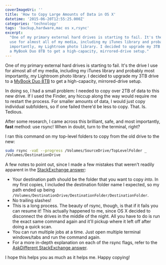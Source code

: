 ```yaml
---
coverImageUri: ''
title: 'How to Copy Large Amounts of Data in OS X'
datetime: '2015-06-20T12:55:25.000Z'
categories: 'technology'
tags: 'backup,hardware,mac os x,rsync'
excerpt:
  "One of my primary external hard drives is starting to fail. It's the drive I
  use for almost all of my media, including my iTunes library and probably most
  importantly, my Lightroom photo library. I decided to upgrade my 3TB drive to
  a MyBook Duo 8TB to get a high-capacity, mirrored-drive setup."
---
```


One of my primary external hard drives is starting to fail. It's the drive I use
for almost all of my media, including my iTunes library and probably most
importantly, my Lightroom photo library. I decided to upgrade my 3TB drive to a
[MyBook Duo 8TB](http://www.amazon.com/Book-dual-drive-high-speed-premium-storage/dp/B00LEF28CI 'WD My Book Duo 12TB dual-drive, high-speed premium RAID storage | Amazon.com')
to get a high-capacity, mirrored-drive setup.

In doing so, I had a small problem: I needed to copy over 2TB of data to this
new drive. If I used the Finder, any hiccup along the way would require me to
restart the process. For smaller amounts of data, I would just copy individual
subfolders, so if one failed there'd be less to copy. That. Is. Tedious.

After some research, I came across this brilliant, safe, and most importantly,
**fast** method: use rsync! When in doubt, turn to the terminal, right?

I ran this command on my top-level folders to copy from the old drive to the
new:

```bash
sudo rsync -vaE --progress /Volumes/SourceDrive/TopLevelFolder _
/Volumes/DestinationDrive
```

A few notes to point out, since I made a few mistakes that weren't readily
apparent in the
[StackExchange answer](http://apple.stackexchange.com/questions/117465/fastest-and-safest-way-to-copy-massive-data-from-one-external-drive-to-another 'Fastest and safest way to copy massive data from one external drive to another| AskDifferent on StackExchange'):

- Your destination path should be the folder that you want to copy _into_. In my
  first copies, I included the destination folder name I expected, so my path
  ended up being
  `/Volumes/DestinationDrive/DestinationFolder/DestinationFolder`.
- No trailing slashes!
- This is a long process. The beauty of rsync, though, is that if it fails you
  can resume it! This actually happened to me, since OS X decided to disconnect
  the drives in the middle of the night. All you have to do is run the exact
  same command again and it'll pickup where it left off after doing a quick
  scan.
- You can run multiple jobs at a time. Just open multiple terminal windows/tabs
  and run the command again.
- For a more in-depth explanation on each of the rsync flags, refer to the
  [AskDifferent StackExchange answer](http://apple.stackexchange.com/a/117469/4793 'Fastest and safest way to copy massive data from one external drive to another| AskDifferent on StackExchange').

I hope this helps you as much as it helps me. Happy copying!
